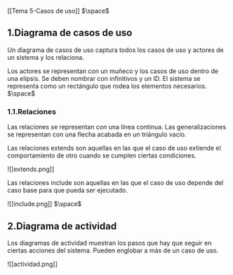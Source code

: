[[Tema 5-Casos de uso]]
$\space$
## 1.Diagrama de casos de uso
Un diagrama de casos de uso captura todos los casos de uso y actores de un sistema y los relaciona. 

Los actores se representan con un muñeco y los casos de uso dentro de una elipsis. Se deben nombrar con infinitivos y un ID. El sistema se representa como un rectángulo que rodea los elementos necesarios.
$\space$
### 1.1.Relaciones
Las relaciones se representan con una línea continua. Las generalizaciones se representan con una flecha acabada en un triángulo vacío.

Las relaciones extends son aquellas en las que el caso de uso extiende el comportamiento de otro cuando se cumplen ciertas condiciones.

![[extends.png]]

Las relaciones include son aquellas en las que el caso de uso depende del caso base para que pueda ser ejecutado.

![[include.png]]
$\space$
## 2.Diagrama de actividad
Los diagramas de actividad muestran los pasos que hay que seguir en ciertas acciones del sistema. Pueden englobar a más de un caso de uso.

![[actividad.png]]